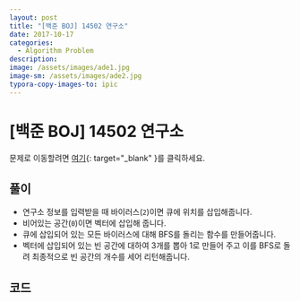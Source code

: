 ```yaml
---
layout: post
title: "[백준 BOJ] 14502 연구소"
date: 2017-10-17
categories:
  - Algorithm Problem
description: 
image: /assets/images/ade1.jpg
image-sm: /assets/images/ade2.jpg
typora-copy-images-to: ipic
---
```


# [백준 BOJ] 14502 연구소

문제로 이동할려면 [여기](https://www.acmicpc.net/problem/14502){: target="_blank" }를 클릭하세요.

## 풀이

- 연구소 정보를 입력받을 때 바이러스(`2`)이면 큐에 위치를 삽입해줍니다.
- 비어있는 공간(`0`)이면 벡터에 삽입해 줍니다.
- 큐에 삽입되어 있는 모든 바이러스에 대해 BFS를 돌리는 함수를 만들어줍니다.
- 벡터에 삽입되어 있는 빈 공간에 대하여 3개를 뽑아 1로 만들어 주고 이를 BFS로 돌려 최종적으로 빈 공간의 개수를 세어 리턴해줍니다.

## 코드  


<script src="https://gist.github.com/jiwondh/2ceedff4fe9bc635a5bdb609e6863dd2.js"></script>









